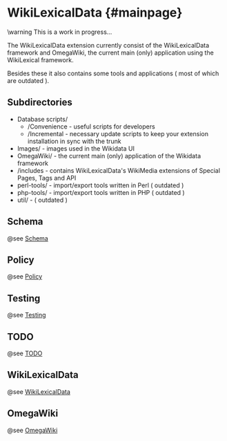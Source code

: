 WikiLexicalData	{#mainpage}
===============
\warning This is a work in progress...

The WikiLexicalData extension currently consist of the WikiLexicalData framework
and OmegaWiki, the current main (only) application using the WikiLexical framework.

Besides these it also contains some tools and applications ( most of which are outdated ).

Subdirectories
--------------
- Database scripts/
	- /Convenience - useful scripts for developers
	- /Incremental - necessary update scripts to keep your extension installation in sync with the trunk
- Images/ - images used in the Wikidata UI
- OmegaWiki/ - the current main (only) application of the Wikidata framework
- /includes - contains WikiLexicalData's WikiMedia extensions of Special Pages, Tags and API
- perl-tools/ - import/export tools written in Perl ( outdated )
- php-tools/ - import/export tools written in PHP ( outdated )
- util/ - ( outdated )

Schema
------
[Schema]: md__s_c_h_e_m_a.html
@see [Schema][Schema]

Policy
------
[POLICY]: md__p_o_l_i_c_y.html
@see [Policy][POLICY]

Testing
-------
[TESTING]: md__t_e_s_t_i_n_g.html
@see [Testing][TESTING]

TODO
----
[TODO]: md__t_o_d_o.html
@see [TODO][TODO]

WikiLexicalData
---------------
[WikiLexicalData]: md__wiki_lexical_data.html
@see [WikiLexicalData][WikiLexicalData]

OmegaWiki
---------
[OmegaWiki]: md__omega_wiki.html
@see [OmegaWiki][OmegaWiki]
